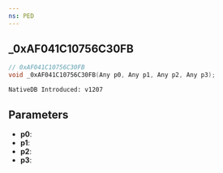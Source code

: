 ```yaml
---
ns: PED
---
```

## _0xAF041C10756C30FB

```c
// 0xAF041C10756C30FB
void _0xAF041C10756C30FB(Any p0, Any p1, Any p2, Any p3);
```

```
NativeDB Introduced: v1207
```

## Parameters
* **p0**:
* **p1**:
* **p2**:
* **p3**:

